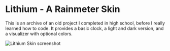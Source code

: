 Lithium - A Rainmeter Skin
==========================

This is an archive of an old project I completed in high school, before I really learned how to code. It provides a basic clock, a light and dark version, and a visualizer with optional colors. 

![Lithium Skin screenshot](https://images-wixmp-ed30a86b8c4ca887773594c2.wixmp.com/i/5f6de89e-9ee2-4c33-a11d-b0641cc4c894/da021h5-80966e90-5b67-403f-a127-03dc95f9b3a3.png)



